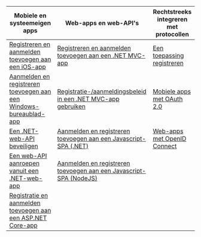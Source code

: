 | Mobiele en systeemeigen apps | Web-apps en web-API's | Rechtstreeks integreren met protocollen |
| --- | --- | --- |
| [Registreren en aanmelden toevoegen aan een iOS-app](../articles/active-directory-b2c/active-directory-b2c-devquickstarts-ios.md) |[Registreren en aanmelden toevoegen aan een .NET MVC-app](../articles/active-directory-b2c/active-directory-b2c-devquickstarts-web-dotnet.md) |[Een toepassing registreren](../articles/active-directory-b2c/active-directory-b2c-app-registration.md) |
| [Aanmelden en registreren toevoegen aan een Windows-bureaublad-app](../articles/active-directory-b2c/active-directory-b2c-devquickstarts-native-dotnet.md) |[Registratie-/aanmeldingsbeleid in een .NET MVC-app gebruiken](../articles/active-directory-b2c/active-directory-b2c-devquickstarts-web-dotnet-susi.md) |[Mobiele apps met OAuth 2.0](../articles/active-directory-b2c/active-directory-b2c-reference-oauth-code.md) |
| [Een .NET-web-API beveiligen](../articles/active-directory-b2c/active-directory-b2c-devquickstarts-api-dotnet.md) | [Aanmelden en registreren toevoegen aan een Javascript-SPA (.NET)](https://github.com/Azure-Samples/active-directory-b2c-javascript-singlepageapp-dotnet-webapi) | [Web-apps met OpenID Connect](../articles/active-directory-b2c/active-directory-b2c-reference-oidc.md) |
| [Een web-API aanroepen vanuit een .NET-web-app](../articles/active-directory-b2c/active-directory-b2c-devquickstarts-web-api-dotnet.md) | [Aanmelden en registreren toevoegen aan een Javascript-SPA (NodeJS)](https://github.com/Azure-Samples/active-directory-b2c-javascript-singlepageapp-nodejs-webapi)| |
| [Registratie en aanmelden toevoegen aan een ASP.NET Core-app](https://github.com/azure-samples/active-directory-dotnet-webapp-openidconnect-aspnetcore-b2c) | | |

